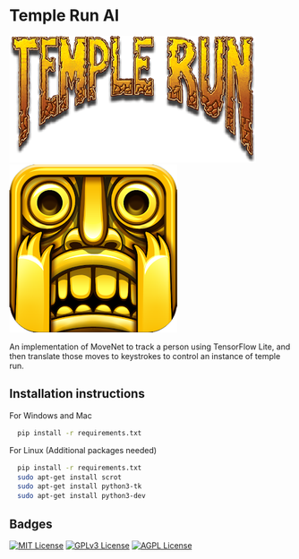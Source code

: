# Temple Run AI
![Temple Run Text](https://github.com/eren123danyel/temple-run-ai/blob/master/temple_run_text.png?raw=true)
![Temple Run Logo](https://github.com/eren123danyel/temple-run-ai/blob/57e0f6b8b6f1b61fa8e89fff695311938323de9c/temple_run_logo.png?raw=true)

An implementation of MoveNet to track a person using TensorFlow Lite, and then translate those moves to keystrokes to control an instance of temple run. 

## Installation instructions
For Windows and Mac 
```bash
  pip install -r requirements.txt
```
For Linux (Additional packages needed)
```bash
  pip install -r requirements.txt
  sudo apt-get install scrot
  sudo apt-get install python3-tk
  sudo apt-get install python3-dev
```
## Badges

[![MIT License](https://img.shields.io/badge/License-MIT-green.svg)](https://choosealicense.com/licenses/mit/)
[![GPLv3 License](https://img.shields.io/badge/License-GPL%20v3-yellow.svg)](https://opensource.org/licenses/)
[![AGPL License](https://img.shields.io/badge/license-AGPL-blue.svg)](http://www.gnu.org/licenses/agpl-3.0)

